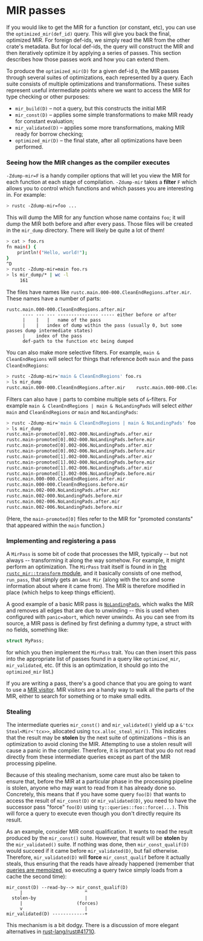 # MIR passes

If you would like to get the MIR for a function (or constant, etc),
you can use the `optimized_mir(def_id)` query. This will give you back
the final, optimized MIR. For foreign def-ids, we simply read the MIR
from the other crate's metadata. But for local def-ids, the query will
construct the MIR and then iteratively optimize it by applying a
series of passes. This section describes how those passes work and how
you can extend them.

To produce the `optimized_mir(D)` for a given def-id `D`, the MIR
passes through several suites of optimizations, each represented by a
query. Each suite consists of multiple optimizations and
transformations. These suites represent useful intermediate points
where we want to access the MIR for type checking or other purposes:

- `mir_build(D)` – not a query, but this constructs the initial MIR
- `mir_const(D)` – applies some simple transformations to make MIR ready for
  constant evaluation;
- `mir_validated(D)` – applies some more transformations, making MIR ready for
  borrow checking;
- `optimized_mir(D)` – the final state, after all optimizations have been
  performed.

### Seeing how the MIR changes as the compiler executes

`-Zdump-mir=F` is a handy compiler options that will let you view the MIR for
each function at each stage of compilation. `-Zdump-mir` takes a **filter** `F`
which allows you to control which functions and which passes you are
interesting in. For example:

```bash
> rustc -Zdump-mir=foo ...
```

This will dump the MIR for any function whose name contains `foo`; it
will dump the MIR both before and after every pass. Those files will
be created in the `mir_dump` directory. There will likely be quite a
lot of them!

```bash
> cat > foo.rs
fn main() {
    println!("Hello, world!");
}
^D
> rustc -Zdump-mir=main foo.rs
> ls mir_dump/* | wc -l
     161
```

The files have names like `rustc.main.000-000.CleanEndRegions.after.mir`. These
names have a number of parts:

```
rustc.main.000-000.CleanEndRegions.after.mir
      ---- --- --- --------------- ----- either before or after
      |    |   |   name of the pass
      |    |   index of dump within the pass (usually 0, but some passes dump intermediate states)
      |    index of the pass
      def-path to the function etc being dumped    
```

You can also make more selective filters. For example, `main & CleanEndRegions`
will select for things that reference *both* `main` and the pass
`CleanEndRegions`:

```bash
> rustc -Zdump-mir='main & CleanEndRegions' foo.rs
> ls mir_dump
rustc.main.000-000.CleanEndRegions.after.mir	rustc.main.000-000.CleanEndRegions.before.mir
```

Filters can also have `|` parts to combine multiple sets of
`&`-filters. For example `main & CleanEndRegions | main &
NoLandingPads` will select *either* `main` and `CleanEndRegions` *or*
`main` and `NoLandingPads`:

```bash
> rustc -Zdump-mir='main & CleanEndRegions | main & NoLandingPads' foo.rs
> ls mir_dump
rustc.main-promoted[0].002-000.NoLandingPads.after.mir
rustc.main-promoted[0].002-000.NoLandingPads.before.mir
rustc.main-promoted[0].002-006.NoLandingPads.after.mir
rustc.main-promoted[0].002-006.NoLandingPads.before.mir
rustc.main-promoted[1].002-000.NoLandingPads.after.mir
rustc.main-promoted[1].002-000.NoLandingPads.before.mir
rustc.main-promoted[1].002-006.NoLandingPads.after.mir
rustc.main-promoted[1].002-006.NoLandingPads.before.mir
rustc.main.000-000.CleanEndRegions.after.mir
rustc.main.000-000.CleanEndRegions.before.mir
rustc.main.002-000.NoLandingPads.after.mir
rustc.main.002-000.NoLandingPads.before.mir
rustc.main.002-006.NoLandingPads.after.mir
rustc.main.002-006.NoLandingPads.before.mir
```

(Here, the `main-promoted[0]` files refer to the MIR for "promoted constants"
that appeared within the `main` function.)

### Implementing and registering a pass

A `MirPass` is some bit of code that processes the MIR, typically --
but not always -- transforming it along the way somehow. For example,
it might perform an optimization. The `MirPass` trait itself is found
in in [the `rustc_mir::transform` module][mirtransform], and it
basically consists of one method, `run_pass`, that simply gets an
`&mut Mir` (along with the tcx and some information about where it
came from). The MIR is therefore modified in place (which helps to
keep things efficient).

A good example of a basic MIR pass is [`NoLandingPads`], which walks
the MIR and removes all edges that are due to unwinding -- this is
used when configured with `panic=abort`, which never unwinds. As you
can see from its source, a MIR pass is defined by first defining a
dummy type, a struct with no fields, something like:

```rust
struct MyPass;
```

for which you then implement the `MirPass` trait. You can then insert
this pass into the appropriate list of passes found in a query like
`optimized_mir`, `mir_validated`, etc. (If this is an optimization, it
should go into the `optimized_mir` list.)

If you are writing a pass, there's a good chance that you are going to
want to use a [MIR visitor]. MIR visitors are a handy way to walk all
the parts of the MIR, either to search for something or to make small
edits.

### Stealing

The intermediate queries `mir_const()` and `mir_validated()` yield up
a `&'tcx Steal<Mir<'tcx>>`, allocated using
`tcx.alloc_steal_mir()`. This indicates that the result may be
**stolen** by the next suite of optimizations – this is an
optimization to avoid cloning the MIR. Attempting to use a stolen
result will cause a panic in the compiler. Therefore, it is important
that you do not read directly from these intermediate queries except as
part of the MIR processing pipeline.

Because of this stealing mechanism, some care must also be taken to
ensure that, before the MIR at a particular phase in the processing
pipeline is stolen, anyone who may want to read from it has already
done so. Concretely, this means that if you have some query `foo(D)`
that wants to access the result of `mir_const(D)` or
`mir_validated(D)`, you need to have the successor pass "force"
`foo(D)` using `ty::queries::foo::force(...)`. This will force a query
to execute even though you don't directly require its result.

As an example, consider MIR const qualification. It wants to read the
result produced by the `mir_const()` suite. However, that result will
be **stolen** by the `mir_validated()` suite. If nothing was done,
then `mir_const_qualif(D)` would succeed if it came before
`mir_validated(D)`, but fail otherwise. Therefore, `mir_validated(D)`
will **force** `mir_const_qualif` before it actually steals, thus
ensuring that the reads have already happened (remember that
[queries are memoized](./query.html), so executing a query twice
simply loads from a cache the second time):

```
mir_const(D) --read-by--> mir_const_qualif(D)
     |                       ^
  stolen-by                  |
     |                    (forces)
     v                       |
mir_validated(D) ------------+
```

This mechanism is a bit dodgy. There is a discussion of more elegant
alternatives in [rust-lang/rust#41710].

[rust-lang/rust#41710]: https://github.com/rust-lang/rust/issues/41710
[mirtransform]: https://doc.rust-lang.org/nightly/nightly-rustc/rustc_mir/transform/
[`NoLandingPads`]: https://doc.rust-lang.org/nightly/nightly-rustc/rustc_mir/transform/no_landing_pads/struct.NoLandingPads.html
[MIR visitor]: mir-visitor.html

